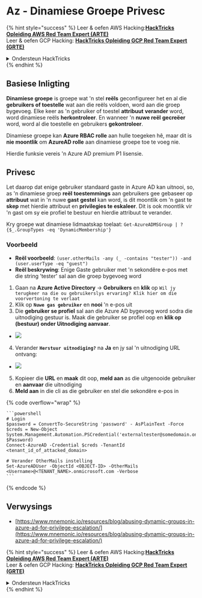 # Az - Dinamiese Groepe Privesc

{% hint style="success" %}
Leer & oefen AWS Hacking:<img src="../../../.gitbook/assets/image (1).png" alt="" data-size="line">[**HackTricks Opleiding AWS Red Team Expert (ARTE)**](https://training.hacktricks.xyz/courses/arte)<img src="../../../.gitbook/assets/image (1).png" alt="" data-size="line">\
Leer & oefen GCP Hacking: <img src="../../../.gitbook/assets/image (2).png" alt="" data-size="line">[**HackTricks Opleiding GCP Red Team Expert (GRTE)**<img src="../../../.gitbook/assets/image (2).png" alt="" data-size="line">](https://training.hacktricks.xyz/courses/grte)

<details>

<summary>Ondersteun HackTricks</summary>

* Kyk na die [**subskripsie planne**](https://github.com/sponsors/carlospolop)!
* **Sluit aan by die** 💬 [**Discord groep**](https://discord.gg/hRep4RUj7f) of die [**telegram groep**](https://t.me/peass) of **volg** ons op **Twitter** 🐦 [**@hacktricks\_live**](https://twitter.com/hacktricks\_live)**.**
* **Deel hacking truuks deur PRs in te dien na die** [**HackTricks**](https://github.com/carlospolop/hacktricks) en [**HackTricks Cloud**](https://github.com/carlospolop/hacktricks-cloud) github repos.

</details>
{% endhint %}

## Basiese Inligting

**Dinamiese groepe** is groepe wat 'n stel **reëls** geconfigureer het en al die **gebruikers of toestelle** wat aan die reëls voldoen, word aan die groep bygevoeg. Elke keer as 'n gebruiker of toestel **attribuut** **verander** word, word dinamiese reëls **herkontroleer**. En wanneer 'n **nuwe reël** **gecreëer** word, word al die toestelle en gebruikers **gekontroleer**.

Dinamiese groepe kan **Azure RBAC rolle** aan hulle toegeken hê, maar dit is **nie moontlik** om **AzureAD rolle** aan dinamiese groepe toe te voeg nie.

Hierdie funksie vereis 'n Azure AD premium P1 lisensie.

## Privesc

Let daarop dat enige gebruiker standaard gaste in Azure AD kan uitnooi, so, as 'n dinamiese groep **reël** **toestemmings** aan gebruikers gee gebaseer op **attribuut** wat in 'n nuwe **gast** **gestel** kan word, is dit moontlik om 'n gast te **skep** met hierdie attribuut en **privilegies te eskaleer**. Dit is ook moontlik vir 'n gast om sy eie profiel te bestuur en hierdie attribuut te verander.

Kry groepe wat dinamiese lidmaatskap toelaat: `Get-AzureADMSGroup | ?{$_.GroupTypes -eq 'DynamicMembership'}`

### Voorbeeld

* **Reël voorbeeld**: `(user.otherMails -any (_ -contains "tester")) -and (user.userType -eq "guest")`
* **Reël beskrywing**: Enige Gaste gebruiker met 'n sekondêre e-pos met die string 'tester' sal aan die groep bygevoeg word

1. Gaan na **Azure Active Directory** -> **Gebruikers** en **klik** op `Wil jy terugkeer na die ou gebruikerslys ervaring? Klik hier om die voorvertoning te verlaat`
2. Klik op **`Nuwe gas gebruiker`** en **nooi** 'n e-pos uit
3. Die **gebruiker se profiel** sal aan die Azure AD bygevoeg word sodra die uitnodiging gestuur is. Maak die gebruiker se profiel oop en **klik op (bestuur) onder Uitnodiging aanvaar**.
* ![](<../../../.gitbook/assets/image (281).png>)
4. Verander **`Herstuur uitnodiging?`** na **Ja** en jy sal 'n uitnodiging URL ontvang:
* ![](<../../../.gitbook/assets/image (205).png>)
5. Kopieer die **URL** en **maak** dit oop, **meld aan** as die uitgenooide gebruiker en **aanvaar** die uitnodiging
6. **Meld aan** in die cli as die gebruiker en stel die sekondêre e-pos in

{% code overflow="wrap" %}
````
```powershell
# Login
$password = ConvertTo-SecureString 'password' - AsPlainText -Force
$creds = New-Object
System.Management.Automation.PSCredential('externaltester@somedomain.onmicrosoft.com', $Password)
Connect-AzureAD -Credential $creds -TenantId <tenant_id_of_attacked_domain>

# Verander OtherMails instelling
Set-AzureADUser -ObjectId <OBJECT-ID> -OtherMails <Username>@<TENANT_NAME>.onmicrosoft.com -Verbose
```
````
{% endcode %}

## Verwysings

* [https://www.mnemonic.io/resources/blog/abusing-dynamic-groups-in-azure-ad-for-privilege-escalation/](https://www.mnemonic.io/resources/blog/abusing-dynamic-groups-in-azure-ad-for-privilege-escalation/)

{% hint style="success" %}
Leer & oefen AWS Hacking:<img src="../../../.gitbook/assets/image (1).png" alt="" data-size="line">[**HackTricks Opleiding AWS Red Team Expert (ARTE)**](https://training.hacktricks.xyz/courses/arte)<img src="../../../.gitbook/assets/image (1).png" alt="" data-size="line">\
Leer & oefen GCP Hacking: <img src="../../../.gitbook/assets/image (2).png" alt="" data-size="line">[**HackTricks Opleiding GCP Red Team Expert (GRTE)**<img src="../../../.gitbook/assets/image (2).png" alt="" data-size="line">](https://training.hacktricks.xyz/courses/grte)

<details>

<summary>Ondersteun HackTricks</summary>

* Kyk na die [**subskripsie planne**](https://github.com/sponsors/carlospolop)!
* **Sluit aan by die** 💬 [**Discord groep**](https://discord.gg/hRep4RUj7f) of die [**telegram groep**](https://t.me/peass) of **volg** ons op **Twitter** 🐦 [**@hacktricks\_live**](https://twitter.com/hacktricks\_live)**.**
* **Deel hacking truuks deur PRs in te dien na die** [**HackTricks**](https://github.com/carlospolop/hacktricks) en [**HackTricks Cloud**](https://github.com/carlospolop/hacktricks-cloud) github repos.

</details>
{% endhint %}
